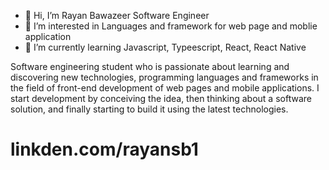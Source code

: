 - 👋 Hi, I’m Rayan Bawazeer Software Engineer
- 👀 I’m interested in Languages and framework for web page and moblie application
- 🌱 I’m currently learning Javascript, Typeescript, React, React Native

Software engineering student who is passionate about learning and discovering new technologies, programming languages and frameworks in the field of front-end development of web pages and mobile applications. I start development by conceiving the idea, then thinking about a software solution, and finally starting to build it using the latest technologies.
# linkden.com/rayansb1
